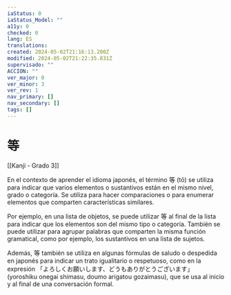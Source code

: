 ```yaml
---
iaStatus: 0
iaStatus_Model: ""
a11y: 0
checked: 0
lang: ES
translations: 
created: 2024-05-02T21:16:13.200Z
modified: 2024-05-02T21:22:35.831Z
supervisado: ""
ACCION: ""
ver_major: 0
ver_minor: 3
ver_rev: 1
nav_primary: []
nav_secondary: []
tags: []
---
```

# 等

[[Kanji - Grado 3]]

En el contexto de aprender el idioma japonés, el término 等 (tō) se utiliza para indicar que varios elementos o sustantivos están en el mismo nivel, grado o categoría. Se utiliza para hacer comparaciones o para enumerar elementos que comparten características similares.

Por ejemplo, en una lista de objetos, se puede utilizar 等 al final de la lista para indicar que los elementos son del mismo tipo o categoría. También se puede utilizar para agrupar palabras que comparten la misma función gramatical, como por ejemplo, los sustantivos en una lista de sujetos.

Además, 等 también se utiliza en algunas fórmulas de saludo o despedida en japonés para indicar un trato igualitario o respetuoso, como en la expresión 「よろしくお願いします、どうもありがとうございます」 (yoroshiku onegai shimasu, doumo arigatou gozaimasu), que se usa al inicio y al final de una conversación formal.
